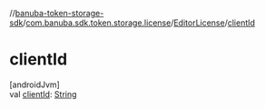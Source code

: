 //[banuba-token-storage-sdk](../../../index.md)/[com.banuba.sdk.token.storage.license](../index.md)/[EditorLicense](index.md)/[clientId](client-id.md)

# clientId

[androidJvm]\
val [clientId](client-id.md): [String](https://kotlinlang.org/api/latest/jvm/stdlib/kotlin/-string/index.html)
